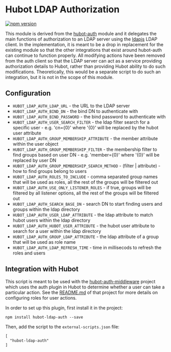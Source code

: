 # Hubot LDAP Authorization

[![npm version](https://badge.fury.io/js/hubot-ldap-auth.svg)](https://badge.fury.io/js/hubot-ldap-auth)

This module is derived from the [hubot-auth](https://github.com/hubot-scripts/hubot-auth) module and it delegates the main functions of authorization to an LDAP server using the [ldapjs](http://ldapjs.org/client.html) LDAP client.  In the implementation, it is meant to be a drop in replacement for the existing module so that the other integrations that exist around hubot-auth can continue to function properly.  All modifying actions have been removed from the auth client so that the LDAP server can act as a service providing authorization details to Hubot, rather than providing Hubot ability to do such modifications.  Theoretically, this would be a separate script to do such an integration, but it is not in the scope of this module.

## Configuration

* `HUBOT_LDAP_AUTH_LDAP_URL` - the URL to the LDAP server
* `HUBOT_LDAP_AUTH_BIND_DN` - the bind DN to authenticate with
* `HUBOT_LDAP_AUTH_BIND_PASSWORD` - the bind password to authenticate with
* `HUBOT_LDAP_AUTH_USER_SEARCH_FILTER` - the ldap filter search for a specific user - e.g. 'cn={0}' where '{0}' will be replaced by the hubot user attribute
* `HUBOT_LDAP_AUTH_GROUP_MEMBERSHIP_ATTRIBUTE` - the member attribute within the user object
* `HUBOT_LDAP_AUTH_GROUP_MEMBERSHIP_FILTER` - the membership filter to find groups based on user DN - e.g. 'member={0}' where '{0}' will be replaced by user DN
* `HUBOT_LDAP_AUTH_GROUP_MEMBERSHIP_SEARCH_METHOD` - (filter | attribute) - how to find groups belong to users
* `HUBOT_LDAP_AUTH_ROLES_TO_INCLUDE` - comma separated group names that will be used as roles, all the rest of the groups will be filtered out
* `HUBOT_LDAP_AUTH_USE_ONLY_LISTENER_ROLES` - if true, groups will be filtered by all listener options, all the rest of the groups will be filtered out
* `HUBOT_LDAP_AUTH_SEARCH_BASE_DN` - search DN to start finding users and groups within the ldap directory
* `HUBOT_LDAP_AUTH_USER_LDAP_ATTRIBUTE` - the ldap attribute to match hubot users within the ldap directory
* `HUBOT_LDAP_AUTH_HUBOT_USER_ATTRIBUTE` - the hubot user attribute to search for a user within the ldap directory
* `HUBOT_LDAP_AUTH_GROUP_LDAP_ATTRIBUTE` - the ldap attribute of a group that will be used as role name
* `HUBOT_LDAP_AUTH_LDAP_REFRESH_TIME` - time in millisecods to refresh the roles and users

## Integration with Hubot

This script is meant to be used with the [hubot-auth-middleware](https://github.com/HelloFax/hubot-auth-middleware) project which uses the auth plugin in Hubot to determine whether a user can take a particular action.  See the [README.md](https://github.com/HelloFax/hubot-auth-middleware/blob/master/README.md) of that project for more details on configuring roles for user actions.

In order to set up this plugin, first install it in the project:

    npm install hubot-ldap-auth --save

Then, add the script to the `external-scripts.json` file:

    [
      "hubot-ldap-auth"
    ]